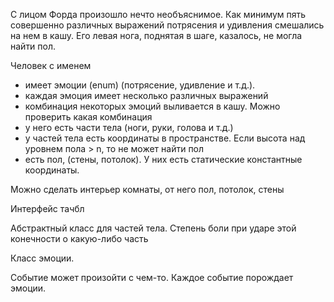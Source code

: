 С лицом Форда произошло нечто необъяснимое. Как минимум пять совершенно различных выражений потрясения и удивления смешались на нем в кашу. Его левая нога, поднятая в шаге, казалось, не могла найти пол.

Человек с именем 
- имеет эмоции (enum) (потрясение, удивление и т.д.).
- каждая эмоция имеет несколько различных выражений
- комбинация некоторых эмоций выливается в кашу. Можно проверить какая комбинация
- у него есть части тела (ноги, руки, голова и т.д.)
- у частей тела есть координаты в пространстве. Если высота над уровнем пола > n, то не может найти пол
- есть пол, (стены, потолок). У них есть статические константные координаты.




Можно сделать интерьер комнаты, от него пол, потолок, стены


Интерфейс тачбл


Абстрактный класс для частей тела. Степень боли при ударе этой конечности о какую-либо часть


Класс эмоции. 

Событие может произойти с чем-то. Каждое событие порождает эмоции.

